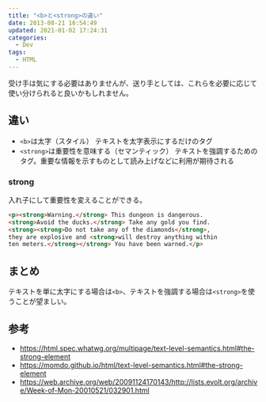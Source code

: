 ```yaml
---
title: "<b>と<strong>の違い"
date: 2013-08-21 16:54:49
updated: 2021-01-02 17:24:31
categories:
  - Dev
tags:
  - HTML
---
```


受け手は気にする必要はありませんが、送り手としては、これらを必要に応じて使い分けられると良いかもしれません。

## 違い

- `<b>`は太字（スタイル）
  テキストを太字表示にするだけのタグ
- `<strong>`は重要性を意味する（セマンティック）
  テキストを強調するためのタグ。重要な情報を示すものとして読み上げなどに利用が期待される

### strong

入れ子にして重要性を変えることができる。

```html
<p><strong>Warning.</strong> This dungeon is dangerous.
<strong>Avoid the ducks.</strong> Take any gold you find.
<strong><strong>Do not take any of the diamonds</strong>,
they are explosive and <strong>will destroy anything within
ten meters.</strong></strong> You have been warned.</p>
```

## まとめ
  
テキストを単に太字にする場合は`<b>`、テキストを強調する場合は`<strong>`を使うことが望ましい。

  
## 参考

- https://html.spec.whatwg.org/multipage/text-level-semantics.html#the-strong-element
- https://momdo.github.io/html/text-level-semantics.html#the-strong-element
- https://web.archive.org/web/20091124170143/http://lists.evolt.org/archive/Week-of-Mon-20010521/032901.html
